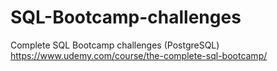# SQL-Bootcamp-challenges
Complete SQL Bootcamp challenges (PostgreSQL)
https://www.udemy.com/course/the-complete-sql-bootcamp/
